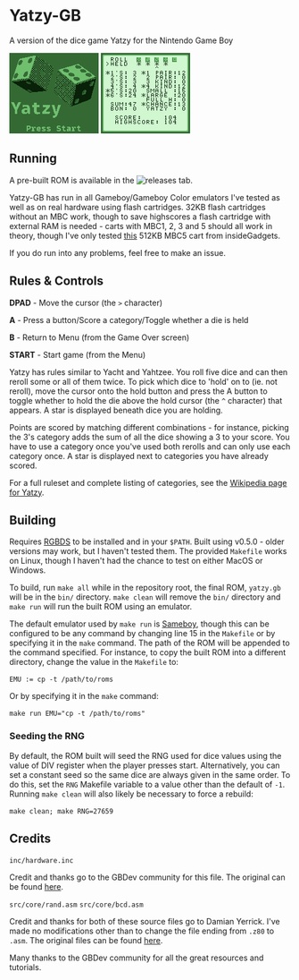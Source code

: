 # Yatzy-GB

A version of the dice game Yatzy for the Nintendo Game Boy

![screenshot of menu](screenshots/menu.png)
![screenshot of gameplay](screenshots/game.png)

## Running

A pre-built ROM is available in the ![releases][1] tab.

Yatzy-GB has run in all Gameboy/Gameboy Color emulators I've tested as well as
on real hardware using flash cartridges. 32KB flash cartridges without an MBC
work, though to save highscores a flash cartridge with external RAM is needed -
carts with MBC1, 2, 3 and 5 should all work in theory, though I've only tested
[this][2] 512KB MBC5 cart from insideGadgets.

If you do run into any problems, feel free to make an issue.

## Rules & Controls

**DPAD**	- Move the cursor (the `>` character)

**A**		- Press a button/Score a category/Toggle whether a die is held

**B**		- Return to Menu (from the Game Over screen)

**START**	- Start game (from the Menu)

Yatzy has rules similar to Yacht and Yahtzee. You roll five dice and can then
reroll some or all of them twice. To pick which dice to 'hold' on to (ie. not
reroll), move the cursor onto the hold button and press the A button to toggle
whether to hold the die above the hold cursor (the `^` character) that appears.
A star is displayed beneath dice you are holding.

Points are scored by matching different combinations - for instance, picking
the 3's category adds the sum of all the dice showing a 3 to your score. You
have to use a category once you've used both rerolls and can only use each
category once. A star is displayed next to categories you have already scored.

For a full ruleset and complete listing of categories, see the [Wikipedia page
for Yatzy][3].

## Building

Requires [RGBDS][4] to be installed and in your `$PATH`. Built using v0.5.0 -
older versions may work, but I haven't tested them. The provided `Makefile`
works on Linux, though I haven't had the chance to test on either MacOS or
Windows.

To build, run `make all` while in the repository root, the final ROM, `yatzy.gb`
will be in the `bin/` directory. `make clean` will remove the `bin/` directory
and `make run` will run the built ROM using an emulator.

The default emulator used by `make run` is [Sameboy][5], though this can be
configured to be any command by changing line 15 in the `Makefile` or by
specifying it in the `make` command. The path of the ROM will be appended to the
command specified. For instance, to copy the built ROM into a different
directory, change the value in the `Makefile` to:

```
EMU	:= cp -t /path/to/roms
```

Or by specifying it in the `make` command:

```
make run EMU="cp -t /path/to/roms"
```

### Seeding the RNG

By default, the ROM built will seed the RNG used for dice values using the value
of DIV register when the player presses start. Alternatively, you can set a
constant seed so the same dice are always given in the same order. To do this,
set the `RNG` Makefile variable to a value other than the default of `-1`.
Running `make clean` will also likely be necessary to force a rebuild:

```
make clean; make RNG=27659
```

## Credits

`inc/hardware.inc`

Credit and thanks go to the GBDev community for this file. The original can be
found [here][6].

`src/core/rand.asm`
`src/core/bcd.asm`

Credit and thanks for both of these source files go to Damian Yerrick. I've made
no modifications other than to change the file ending from `.z80` to `.asm`.
The original files can be found
[here][7].

Many thanks to the GBDev community for all the great resources and tutorials.

[1]: https://github.com/danielg0/yatzy-gb/releases
[2]: https://shop.insidegadgets.com/product/gameboy-512kb-32kb-fram-flash-cart-custom-boot-logo-option
[3]: https://wikipedia.org/wiki/Yatzy
[4]: https://github.com/gbdev/rgbds
[5]: https://github.com/LIJI32/SameBoy
[6]: https://github.com/gbdev/hardware.inc
[7]: https://github.com/pinobatch/240p-test-mini

